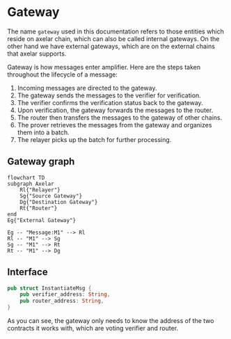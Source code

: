 # Gateway

The name `gateway` used in this documentation refers to those entities which reside
on axelar chain, which can also be called internal gateways. On the other hand we have
external gateways, which are on the external chains that axelar supports. 

Gateway is how messages enter amplifier. Here are the steps taken throughout the lifecycle of 
a message:
1. Incoming messages are directed to the gateway.
2. The gateway sends the messages to the verifier for verification.
3. The verifier confirms the verification status back to the gateway.
4. Upon verification, the gateway forwards the messages to the router.
5. The router then transfers the messages to the gateway of other chains.
6. The prover retrieves the messages from the gateway and organizes them into a batch.
7. The relayer picks up the batch for further processing.


## Gateway graph
```mermaid
flowchart TD
subgraph Axelar
    Rl{"Relayer"}
    Sg{"Source Gateway"}
    Dg{"Destination Gateway"}
    Rt{"Router"}
end
Eg{"External Gateway"}

Eg -- "Message:M1" --> Rl
Rl -- "M1" --> Sg
Sg -- "M1" --> Rt
Rt -- "M1" --> Dg
```


## Interface

```Rust
pub struct InstantiateMsg {
    pub verifier_address: String,
    pub router_address: String,
}
```

As you can see, the gateway only needs to know the address of the two contracts it
works with, which are voting verifier and router.
